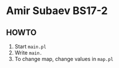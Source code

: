 # Amir Subaev BS17-2
## HOWTO
1. Start `main.pl`
2. Write `main.`
3. To change map, change values in `map.pl`